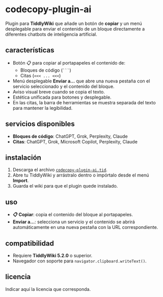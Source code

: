 # codecopy-plugin-ai

Plugin para **TiddlyWiki** que añade un botón de **copiar** y un menú desplegable para enviar el contenido de un bloque directamente a diferentes chatbots de inteligencia artificial.

## características

- Botón 📋 para copiar al portapapeles el contenido de:
  - Bloques de código (` ``` `)
  - Citas (`<<< ... <<<`)
- Menú desplegable **Enviar a…** que abre una nueva pestaña con el servicio seleccionado y el contenido del bloque.
- Aviso visual breve cuando se copia el texto.
- Estética unificada para botones y desplegable.
- En las citas, la barra de herramientas se muestra separada del texto para mantener la legibilidad.

## servicios disponibles

- **Bloques de código**: ChatGPT, Grok, Perplexity, Claude  
- **Citas**: ChatGPT, Grok, Microsoft Copilot, Perplexity, Claude

## instalación

1. Descarga el archivo [`codecopy-plugin-ai.tid`](./codecopy-plugin-ai.tid).
2. Abre tu TiddlyWiki y arrástralo dentro o impórtalo desde el menú **Import**.
3. Guarda el wiki para que el plugin quede instalado.

## uso

- **📋 Copiar**: copia el contenido del bloque al portapapeles.
- **Enviar a…**: selecciona un servicio y el contenido se abrirá automáticamente en una nueva pestaña con la URL correspondiente.

## compatibilidad

- Requiere **TiddlyWiki 5.2.0** o superior.
- Navegador con soporte para `navigator.clipboard.writeText()`.

## licencia

Indicar aquí la licencia que corresponda.
